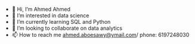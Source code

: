 - 👋 Hi, I’m Ahmed Ahmed 
- 👀 I’m interested in data science 
- 🌱 I’m currently learning SQL and Python 
- 💞️ I’m looking to collaborate on data analytics 
- 📫 How to reach me ahmed.aboesawy@ymail.com/ phone: 6197248030


